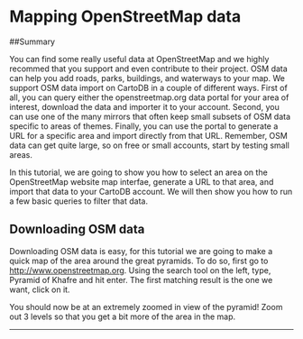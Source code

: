 Mapping OpenStreetMap data
== 

##Summary

You can find some really useful data at OpenStreetMap and we highly recommed that you support and even contribute to their project. OSM data can help you add roads, parks, buildings, and waterways to your map. We support OSM data import on CartoDB in a couple of different ways. First of all, you can query either the openstreetmap.org data portal for your area of interest, download the data and importer it to your account. Second, you can use one of the many mirrors that often keep small subsets of OSM data specific to areas of themes. Finally, you can use the portal to generate a URL for a specific area and import directly from that URL. Remember, OSM data can get quite large, so on free or small accounts, start by testing small areas. 

In this tutorial, we are going to show you how to select an area on the OpenStreetMap website map interfae, generate a URL to that area, and import that data to your CartoDB account. We will then show you how to run a few basic queries to filter that data.

## Downloading OSM data

Downloading OSM data is easy, for this tutorial we are going to make a quick map of the area around the great pyramids. To do so, first go to http://www.openstreetmap.org. Using the search tool on the left, type, Pyramid of Khafre and hit enter. The first matching result is the one we want, click on it. 

You should now be at an extremely zoomed in view of the pyramid! Zoom out 3 levels so that you get a bit more of the area in the map. 


**********





